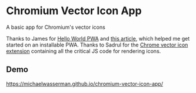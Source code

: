# Chromium Vector Icon App
A basic app for Chromium's vector icons

Thanks to James for [Hello World PWA](https://github.com/jamesjohnson280/hello-pwa) and [this article](https://medium.com/james-johnson/a-simple-progressive-web-app-tutorial-f9708e5f2605), which helped me get started on an installable PWA.
Thanks to Sadrul for the [Chrome vector icon extension](https://github.com/sadrulhc/vector-icons) containing all the critical JS code for rendering icons.

## Demo

https://michaelwasserman.github.io/chromium-vector-icon-app/

